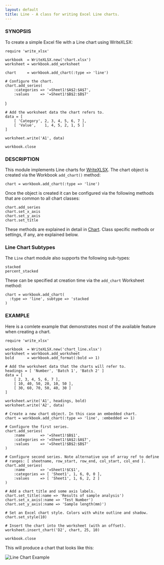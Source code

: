 ```yaml
---
layout: default
title: Line - A class for writing Excel Line charts.
---
```

### <a name="line" class="anchor" href="#line"><span class="octicon octicon-link" /></a>SYNOPSIS

To create a simple Excel file with a Line chart using WriteXLSX:

    require 'write_xlsx'

    workbook  = WriteXLSX.new('chart.xlsx')
    worksheet = workbook.add_worksheet

    chart     = workbook.add_chart(:type => 'line')

    # Configure the chart.
    chart.add_series(
        :categories => '=Sheet1!$A$2:$A$7',
        :values     => '=Sheet1!$B$2:$B$7'
   )

    # Add the worksheet data the chart refers to.
    data = [
        [ 'Category', 2, 3, 4, 5, 6, 7 ],
        [ 'Value',    1, 4, 5, 2, 1, 5 ]
    ]

    worksheet.write('A1', data)

    workbook.close

### <a name="description" class="anchor" href="#description"><span class="octicon octicon-link" /></a>DESCRIPTION

This module implements Line charts for [WriteXLSX][].
The chart object is created via the Workbook `add_chart()` method:

    chart = workbook.add_chart(:type => 'line')

Once the object is created it can be configured via the following methods
that are common to all chart classes:

    chart.add_series
    chart.set_x_axis
    chart.set_y_axis
    chart.set_title

These methods are explained in detail in [Chart][].
Class specific methods or settings, if any, are explained below.

### <a name="line_chart_subtypes" class="anchor" href="#line_chart_subtypes"><span class="octicon octicon-link" /></a>Line Chart Subtypes

The `Line` chart module also supports the following sub-types:

    stacked
    percent_stacked

These can be specified at creation time via the `add_chart` Worksheet method:

    chart = workbook.add_chart(
      :type => 'line', subtype => 'stacked
    )

### <a name="example" class="anchor" href="#example"><span class="octicon octicon-link" /></a>EXAMPLE

Here is a comlete example that demonstrates most of the available feature
when creating a chart.

    require 'write_xlsx'

    workbook  = WriteXLSX.new('chart_line.xlsx')
    worksheet = workbook.add_worksheet
    bold      = workbook.add_format(:bold => 1)

    # Add the worksheet data that the charts will refer to.
    headings = [ 'Number', 'Batch 1', 'Batch 2' ]
    data = [
        [ 2, 3, 4, 5, 6, 7 ],
        [ 10, 40, 50, 20, 10, 50 ],
        [ 30, 60, 70, 50, 40, 30 ]
    ]

    worksheet.write('A1', headings, bold)
    worksheet.write('A2', data)

    # Create a new chart object. In this case an embedded chart.
    chart = workbook.add_chart(:type => 'line', :embedded => 1)

    # Configure the first series.
    chart.add_series(
        :name       => '=Sheet1!$B$1',
        :categories => '=Sheet1!$A$2:$A$7',
        :values     => '=Sheet1!$B$2:$B$7'
    )

    # Configure second series. Note alternative use of array ref to define
    # ranges: [ sheetname, row_start, row_end, col_start, col_end ].
    chart.add_series(
        :name       => '=Sheet1!$C$1',
        :categories => [ 'Sheet1', 1, 6, 0, 0 ],
        :values     => [ 'Sheet1', 1, 6, 2, 2 ]
    )

    # Add a chart title and some axis labels.
    chart.set_title(:name => 'Results of sample analysis')
    chart.set_x_axis(:name => 'Test Number')
    chart.set_y_axis(:name => 'Sample length(mm)')

    # Set an Excel chart style. Colors with white outline and shadow.
    chart.set_style(10)

    # Insert the chart into the worksheet (with an offset).
    worksheet.insert_chart('D2', chart, 25, 10)

    workbook.close

This will produce a chart that looks like this:

![Line Chart Example](images/line/line1.jpg)


[WriteXLSX]: index.html
[Chart]: chart.html#chart
